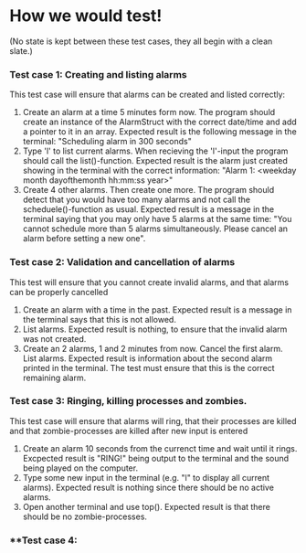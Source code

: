 # How we would test!
(No state is kept between these test cases, they all begin with a clean slate.)

### **Test case 1: Creating and listing alarms** 
<p>This test case will ensure that alarms can be created and listed correctly:<br></p>

1. Create an alarm at a time 5 minutes form now. The program should create an instance of the AlarmStruct with the correct date/time and add a pointer to it in an array. Expected result is the following message in the terminal: "Scheduling alarm in 300 seconds"
2. Type 'l' to list current alarms. When recieving the 'l'-input the program should call the list()-function. Expected result is the alarm just created showing in the terminal with the correct information: "Alarm 1: \<weekday month dayofthemonth hh:mm:ss year\>"
3. Create 4 other alarms. Then create one more. The program should detect that you would have too many alarms and not call the scheduele()-function as usual. Expected result  is a message in the terminal saying that you may only have 5 alarms at the same time: "You cannot schedule more than 5 alarms simultaneously. Please cancel an alarm before setting a new one".


### **Test case 2: Validation and cancellation of alarms**
<p>This test will ensure that you cannot create invalid alarms, and that alarms can be properly cancelled</p>

1. Create an alarm with a time in the past. Expected result is a message in the terminal says that this is not allowed.
2. List alarms. Expected result is nothing, to ensure that the invalid alarm was not created.
3. Create an 2 alarms, 1 and 2 minutes from now. Cancel the first alarm. List alarms. Expected result is information about the second alarm printed in the terminal. The test must ensure that this is the correct remaining alarm.

### **Test case 3: Ringing, killing processes and zombies.**
<p>This test case will ensure that alarms will ring, that their processes are killed and that zombie-processes are killed after new input is entered</p>

1. Create an alarm 10 seconds from the currenct time and wait until it rings. Excpected result is "RING!" being output to the terminal and the sound being played on the computer.
2. Type some new input in the terminal (e.g. "l" to display all current alarms). Expected result is nothing since there should be no active alarms.
3. Open another terminal and use top(). Expected result is that there should be no zombie-processes.

### **Test case 4:  
